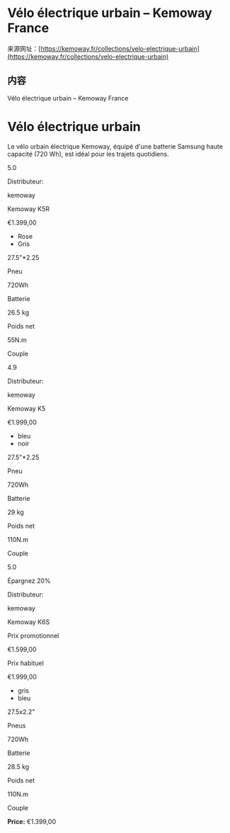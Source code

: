 # Vélo électrique urbain – Kemoway France

来源网址：[https://kemoway.fr/collections/velo-electrique-urbain](https://kemoway.fr/collections/velo-electrique-urbain)

## 内容

Vélo électrique urbain – Kemoway France

# Vélo électrique urbain

Le vélo urbain électrique Kemoway, équipé d'une batterie Samsung haute capacité (720 Wh), est idéal pour les trajets quotidiens.

5.0

Distributeur:

kemoway

Kemoway K5R

€1.399,00

- Rose
- Gris

27.5"*2.25

Pneu

720Wh

Batterie

26.5 kg

Poids net

55N.m

Couple

4.9

Distributeur:

kemoway

Kemoway K5

€1.999,00

- bleu
- noir

27.5"*2.25

Pneu

720Wh

Batterie

29 kg

Poids net

110N.m

Couple

5.0

Épargnez 20%

Distributeur:

kemoway

Kemoway K6S

Prix promotionnel

€1.599,00

Prix habituel

€1.999,00

- gris
- bleu

27.5x2.2"

Pneus

720Wh

Batterie

28.5 kg

Poids net

110N.m

Couple

**Price:** €1.399,00
